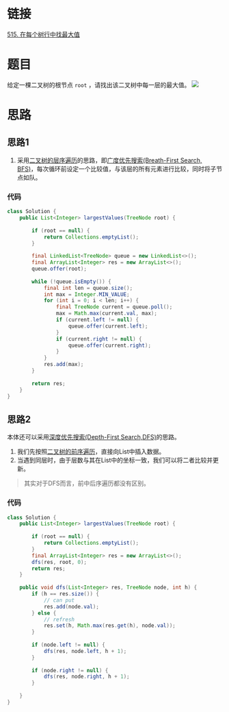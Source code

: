# 链接

[515. 在每个树行中找最大值](https://leetcode.cn/problems/find-largest-value-in-each-tree-row/)

# 题目
给定一棵二叉树的根节点 `root` ，请找出该二叉树中每一层的最大值。
![](Pasted%20image%2020230304165259.png)

# 思路

## 思路1

1. 采用[二叉树的层序遍历](二叉树的层序遍历.md)的思路，即[广度优先搜索(Breath-First Search, BFS)](广度优先搜索(Breath-First%20Search,%20BFS).md)，每次循环前设定一个比较值，与该层的所有元素进行比较，同时将子节点如队。

### 代码

```java
class Solution {  
    public List<Integer> largestValues(TreeNode root) {  
  
        if (root == null) {  
            return Collections.emptyList();  
        }  
  
        final LinkedList<TreeNode> queue = new LinkedList<>();  
        final ArrayList<Integer> res = new ArrayList<>();  
        queue.offer(root);  
  
        while (!queue.isEmpty()) {  
            final int len = queue.size();  
            int max = Integer.MIN_VALUE;  
            for (int i = 0; i < len; i++) {  
                final TreeNode current = queue.poll();  
                max = Math.max(current.val, max);  
                if (current.left != null) {  
                    queue.offer(current.left);  
                }  
                if (current.right != null) {  
                    queue.offer(current.right);  
                }  
            }  
            res.add(max);  
        }  
  
        return res;  
    }  
}
```

## 思路2

本体还可以采用[深度优先搜索(Depth-First Search,DFS)](深度优先搜索(Depth-First%20Search,DFS).md)的思路。
1. 我们先按照[二叉树的前序遍历](二叉树的前序遍历.md)，直接向List中插入数据。
2. 当遇到同层时，由于层数与其在List中的坐标一致，我们可以将二者比较并更新。

> 其实对于DFS而言，前中后序遍历都没有区别。

### 代码

```java
class Solution {  
    public List<Integer> largestValues(TreeNode root) {  
  
        if (root == null) {  
            return Collections.emptyList();  
        }  
        final ArrayList<Integer> res = new ArrayList<>();  
        dfs(res, root, 0);  
        return res;  
    }  
  
    public void dfs(List<Integer> res, TreeNode node, int h) {  
        if (h == res.size()) {  
            // can put  
            res.add(node.val);  
        } else {  
            // refresh  
            res.set(h, Math.max(res.get(h), node.val));  
        }  
  
        if (node.left != null) {  
            dfs(res, node.left, h + 1);  
        }  
  
        if (node.right != null) {  
            dfs(res, node.right, h + 1);  
        }  
  
    }  
}
```